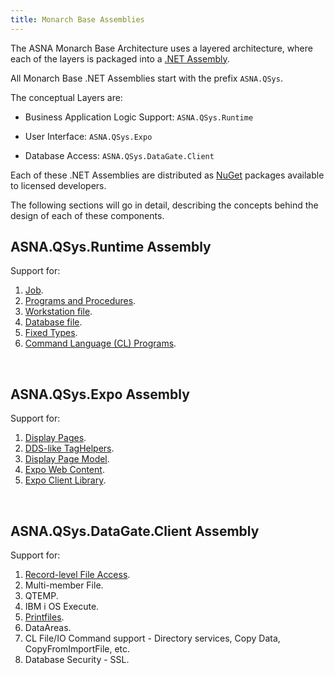 ```yaml
---
title: Monarch Base Assemblies
---
```


The ASNA Monarch Base Architecture uses a layered architecture, where each of the layers is packaged into a [.NET Assembly](https://docs.microsoft.com/en-us/dotnet/standard/assembly/).

All Monarch Base .NET Assemblies start with the prefix `ASNA.QSys`. 

The conceptual Layers are:

- Business Application Logic Support: `ASNA.QSys.Runtime`

- User Interface: `ASNA.QSys.Expo`

- Database Access: `ASNA.QSys.DataGate.Client`

Each of these .NET Assemblies are distributed as [NuGet](https://docs.microsoft.com/en-us/nuget/what-is-nuget) packages available to licensed developers.

The following sections will go in detail, describing the concepts behind the design of each of these components.

## ASNA.QSys.Runtime Assembly
Support for:
1. [Job](/concepts/architecture/qsys-job.html).
2. [Programs and Procedures](/concepts/program-structure/qsys-program.html).
3. [Workstation file](/concepts/program-structure/qsys-workstationfile.html).
4. [Database file](/concepts/program-structure/qsys-databasefile.html).
5. [Fixed Types](/concepts/program-structure/qsys-fixedtypes.html).
6. [Command Language (CL) Programs](/concepts/program-structure/qsys-cl-program.html).

<br>

## ASNA.QSys.Expo Assembly
Support for:
1. [Display Pages](/concepts/user-interface/qsys-expo-display-pages.html).
2. [DDS-like TagHelpers](/concepts/user-interface/qsys-expo-dds-elements.html).
3. [Display Page Model](/concepts/user-interface/qsys-expo-display-page-model.html).
4. [Expo Web Content](/concepts/user-interface/qsys-expo-web-content.html).
5. [Expo Client Library](/concepts/user-interface/qsys-expo-client-library.html).


<br>

## ASNA.QSys.DataGate.Client Assembly
Support for:

1. [Record-level File Access](/concepts/program-structure/qsys-databasefile.html).
2. Multi-member File.
3. QTEMP.
4. IBM i OS Execute.
5. [Printfiles](/concepts/printing/printing-introduction.html).
6. DataAreas.
7. CL File/IO Command support - Directory services, Copy Data, CopyFromImportFile, etc.
8. Database Security - SSL.

